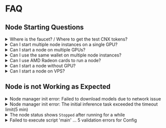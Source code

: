 # FAQ

## Node Starting Questions

<details>

<summary>Where is the faucet? / Where to get the test CNX tokens?</summary>

The test CNX tokens can be acquired using the slash command in the Discord of Crynux, follow the tutorial below:

&#x20;[Get the Test CNX Tokens](../node-hosting/get-the-test-cnx-tokens.md)

</details>

<details>

<summary>Can I start multiple node instances on a single GPU?</summary>

**TLDR: you may get even less rewards by starting multiple nodes on a single device**

No one can stop you doing that.

If your GPU is powerful enough, the bottleneck becomes the consensus process (you will be waiting for other nodes to submit results), in such cases you could start multiple nodes to fully utilize the power of the GPU.

However, if your nodes are executing too many tasks simultaneously, the task execution will become slower (due to the bottleneck on GPU or network bandwidth). And if you are slower than the other 2 nodes in a task,&#x20;

* You will get a smaller portion from the task fee.&#x20;

<!---->

* Your chance of receiving tasks will decrease, and you will get less tasks.&#x20;

<!---->

* Your node could be kicking out of the network. It is not a slashing though, the staked tokens are still safe.&#x20;

The details can be found in the doc:

[Quality of Service (QoS)](../system-design/quality-of-service-qos.md)

Meanwhile, we are developing the new feature to support the concurrent task execution on powerful GPUs and multiple GPUs, which will fully utilize the local capabilities.

</details>

<details>

<summary>Can I start a node on multiple GPUs?</summary>

No. The node can execute one task on one GPU at the same time. If you have Multiple GPUs, you can start multiple nodes on the device, and assign each GPU to a different node. The tutorial can be found at:

[Assign GPU to the Node](../node-hosting/assign-gpu-to-the-node.md)

</details>

<details>

<summary>Can I use the same wallet on multiple node instances?</summary>

No you can't do it.

The same wallet can only get one task from the network at the same time. If multiple nodes are started with the same wallet, they will be executing the same task at the same time, and the nodes who submit the result later will just fail.

After the hot/cold wallet architecture is implemented, [as described in this doc](../node-hosting/private-key-security.md), it can also be used to easily collect funds from multiple nodes to a single cold wallet.

</details>

<details>

<summary>Can I use AMD Radeon cards to run a node?</summary>

Nope. The AMD GPUs are not supported at this moment. Only Nvidia GPU and Apple M1/M2/M3 are supported.

We will add support for AMD GPUs in a future release.

</details>

<details>

<summary>Can I start a node without GPU?</summary>

No. GPU is required to execute the AI tasks from the applications, which is the fundamental requirement of a Crynux Node.

</details>

<details>

<summary>Can I start a node on VPS?</summary>

If you mean VPS without GPUs, the answer is no. GPU is required to execute the AI tasks from the applications, which is the fundamental requirement of a Crynux Node.

</details>

## Node is not Working as Expected

<details>

<summary>Node manager init error: Failed to download models due to network issue</summary>

### If you are using the Windows binary release

please find the log file according to this document:

[Locate the Error Message](locate-the-error-message.md)

If there are error messages similar to:

```
FileNotFoundError: [Errno 2] No such file or directory: 'C:\\Users\\...\\crynux-node-helium-v2.0.7-windows-x64\\crynux-node-helium-v2.0.7-windows-x64\\data\\huggingface\\models--stabilityai--stable-diffusion-xl-base-1.0\\snapshots\\462165984030d82259a11f4367a4eed129e94a7b\\unet\\diffusion_pytorch_model.fp16.safetensors'
```

It is due the long path limitation on Windows. Please try to enable the long path support according to this guide, and then restart the computer:

[Enable Long Path Support on Windows](https://docs.lucentsky.com/en/avm/how-to/enable-long-path-support)

### Otherwise

Make sure you could connect to Huggingface on the device running the node. If you are using a proxy, please provide the proxy config to the node according to the doc:

[Proxy Settings](../node-hosting/proxy-settings.md)

</details>

<details>

<summary>Node manager init error: The initial inference task exceeded the timeout limit(5 min)</summary>

Your computer is too slow to run a Crynux Node. If the time required for your node to finish a task exceeds the timeout period, other nodes will abort the task since they do not want to waste more time on the waiting. And your node will get no reward at all.

Besides, more timeout on the tasks will decrease the QoS score of your node, which will eventually cause your node being kicked out of the network.

Please use a more powerful device to run the node instead. To understand the details, please refer to:

[Quality of Service (QoS)](../system-design/quality-of-service-qos.md)

</details>

<details>

<summary>The node status shows <code>Stopped</code> after running for a while</summary>

If there is no other error messages shown, the node is probably kicked out of the network due to frequent timeout on tasks.

* You may be running more nodes than your GPU could handle

<!---->

* Your device may not be powerful enough to run a node

If the node has a slow GPU, or poor network, the task submission will be slow. If the time required to finish a task exceeds the timeout period, other nodes will abort the task since they do not want to waste more time on the waiting.

More timeout on the tasks will decrease the QoS score of the timeout node, which will eventually cause the node being kicked out of the network. It is not a slashing though, the staked tokens are still safe. The details can be found in the doc:

[Quality of Service (QoS)](../system-design/quality-of-service-qos.md)

</details>

<details>

<summary>Failed to execute script 'main' ... 5 validation errors for Config</summary>

If the following popup shows when starting the node on Windows:

<img src="../.gitbook/assets/image (1).png" alt="" data-size="original">

Please check your anti-virus software for deletion or quarantine of the files of the Node. The config file might have be deleted.

</details>
